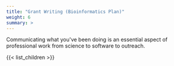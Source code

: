 ```yaml
---
title: "Grant Writing (Bioinformatics Plan)"
weight: 6
summary: >
---
```


Communicating what you've been doing is an essential aspect of professional work from science to software to outreach.

{{< list_children >}}